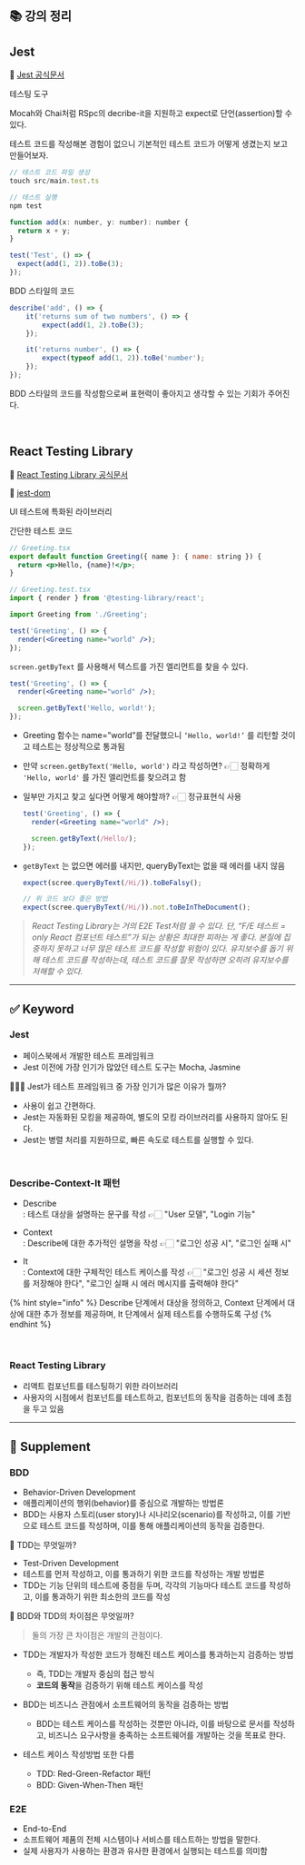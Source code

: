 ## 📚 강의 정리

## Jest

🚀 [Jest 공식문서](https://jestjs.io/)

테스팅 도구

Mocah와 Chai처럼 RSpc의 decribe-it을 지원하고 expect로 단언(assertion)할 수 있다.

테스트 코드를 작성해본 경험이 없으니 기본적인 테스트 코드가 어떻게 생겼는지 보고 만들어보자.

```jsx
// 테스트 코드 파일 생성
touch src/main.test.ts

// 테스트 실행
npm test
```

```jsx
function add(x: number, y: number): number {
  return x + y;
}

test('Test', () => {
  expect(add(1, 2)).toBe(3);
});
```

BDD 스타일의 코드

```jsx
describe('add', () => {
	it('returns sum of two numbers', () => {
		expect(add(1, 2).toBe(3);
	});

	it('returns number', () => {
		expect(typeof add(1, 2)).toBe('number');
	});
});
```

BDD 스타일의 코드를 작성함으로써 표현력이 좋아지고 생각할 수 있는 기회가 주어진다.

<br>

## React Testing Library

🚀 [React Testing Library 공식문서](https://testing-library.com/docs/react-testing-library/intro/)

🚀 [jest-dom](https://testing-library.com/docs/ecosystem-jest-dom/)

UI 테스트에 특화된 라이브러리

간단한 테스트 코드

```jsx
// Greeting.tsx
export default function Greeting({ name }: { name: string }) {
  return <p>Hello, {name}!</p>;
}

// Greeting.test.tsx
import { render } from '@testing-library/react';

import Greeting from './Greeting';

test('Greeting', () => {
  render(<Greeting name="world" />);
});
```

`screen.getByText` 를 사용해서 텍스트를 가진 엘리먼트를 찾을 수 있다.

```jsx
test('Greeting', () => {
  render(<Greeting name="world" />);

  screen.getByText('Hello, world!');
});
```

- Greeting 함수는 name=”world”를 전달했으니 `‘Hello, world!’` 를 리턴할 것이고 테스트는 정상적으로 통과됨
- 만약 `screen.getByText('Hello, world')` 라고 작성하면? 👉🏻 정확하게 `'Hello, world'` 를 가진 엘리먼트를 찾으려고 함
- 일부만 가지고 찾고 싶다면 어떻게 해야할까? 👉🏻 정규표현식 사용

  ```jsx
  test('Greeting', () => {
    render(<Greeting name="world" />);

    screen.getByText(/Hello/);
  });
  ```

- `getByText` 는 없으면 에러를 내지만, queryByText는 없을 때 에러를 내지 않음

  ```jsx
  expect(scree.queryByText(/Hi/)).toBeFalsy();

  // 위 코드 보다 좋은 방법
  expect(scree.queryByText(/Hi/)).not.toBeInTheDocument();
  ```

> _React Testing Library는 거의 E2E Test처럼 쓸 수 있다. 단, “F/E 테스트 = only React 컴포넌트 테스트”가 되는 상황은 최대한 피하는 게 좋다. 본질에 집중하지 못하고 너무 많은 테스트 코드를 작성할 위험이 있다. 유지보수를 돕기 위해 테스트 코드를 작성하는데, 테스트 코드를 잘못 작성하면 오히려 유지보수를 저해할 수 있다._

---

## ✅ Keyword

### Jest

- 페이스북에서 개발한 테스트 프레임워크
- Jest 이전에 가장 인기가 많았던 테스트 도구는 Mocha, Jasmine

🙋🏻‍♂️ Jest가 테스트 프레임워크 중 가장 인기가 많은 이유가 뭘까?

- 사용이 쉽고 간편하다.
- Jest는 자동화된 모킹을 제공하여, 별도의 모킹 라이브러리를 사용하지 않아도 된다.
- Jest는 병렬 처리를 지원하므로, 빠른 속도로 테스트를 실행할 수 있다.

<br>

### Describe-Context-It 패턴

- Describe  
  : 테스트 대상을 설명하는 문구를 작성 👉🏻 "User 모델", "Login 기능"

- Context  
  : Describe에 대한 추가적인 설명을 작성 👉🏻 "로그인 성공 시", "로그인 실패 시"

- It  
  : Context에 대한 구체적인 테스트 케이스를 작성 👉🏻 "로그인 성공 시 세션 정보를 저장해야 한다", "로그인 실패 시 에러 메시지를 출력해야 한다"

{% hint style="info" %}
Describe 단계에서 대상을 정의하고, Context 단계에서 대상에 대한 추가 정보를 제공하며, It 단계에서 실제 테스트를 수행하도록 구성
{% endhint %}

<br>

### React Testing Library

- 리액트 컴포넌트를 테스팅하기 위한 라이브러리
- 사용자의 시점에서 컴포넌트를 테스트하고, 컴포넌트의 동작을 검증하는 데에 초점을 두고 있음

---

## 🐋 Supplement

### BDD

- Behavior-Driven Development
- 애플리케이션의 행위(behavior)를 중심으로 개발하는 방법론
- BDD는 사용자 스토리(user story)나 시나리오(scenario)를 작성하고, 이를 기반으로 테스트 코드를 작성하며, 이를 통해 애플리케이션의 동작을 검증한다.

💬 TDD는 무엇일까?

- Test-Driven Development
- 테스트를 먼저 작성하고, 이를 통과하기 위한 코드를 작성하는 개발 방법론
- TDD는 기능 단위의 테스트에 중점을 두며, 각각의 기능마다 테스트 코드를 작성하고, 이를 통과하기 위한 최소한의 코드를 작성

💬 BDD와 TDD의 차이점은 무엇일까?

> 둘의 가장 큰 차이점은 개발의 관점이다.

- TDD는 개발자가 작성한 코드가 정해진 테스트 케이스를 통과하는지 검증하는 방법

  - 즉, TDD는 개발자 중심의 접근 방식
  - **코드의 동작**을 검증하기 위해 테스트 케이스를 작성

- BDD는 비즈니스 관점에서 소프트웨어의 동작을 검증하는 방법

  - BDD는 테스트 케이스를 작성하는 것뿐만 아니라, 이를 바탕으로 문서를 작성하고, 비즈니스 요구사항을 충족하는 소프트웨어를 개발하는 것을 목표로 한다.

- 테스트 케이스 작성방법 또한 다름
  - TDD: Red-Green-Refactor 패턴
  - BDD: Given-When-Then 패턴

### E2E

- End-to-End
- 소프트웨어 제품의 전체 시스템이나 서비스를 테스트하는 방법을 말한다.
- 실제 사용자가 사용하는 환경과 유사한 환경에서 실행되는 테스트를 의미함
